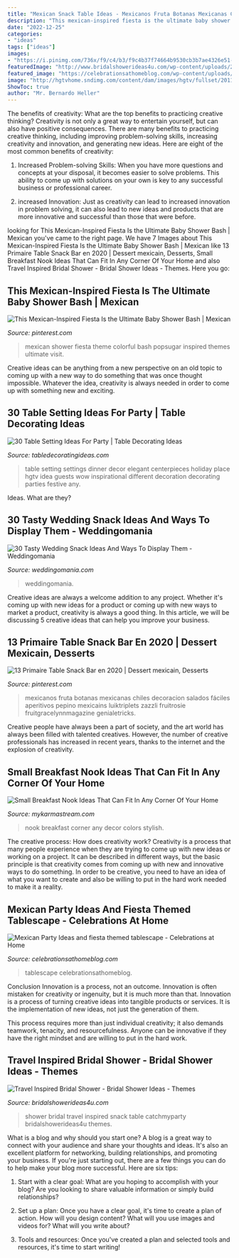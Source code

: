 ```yaml
---
title: "Mexican Snack Table Ideas - Mexicanos Fruta Botanas Mexicanas Chiles Decoracion Salados Fáciles Aperitivos Pepino Mexicains Luiktriplets Zazzli Fruitrosie Fruitgracelynnmagazine Genialetricks"
description: "This mexican-inspired fiesta is the ultimate baby shower bash"
date: "2022-12-25"
categories:
- "ideas"
tags: ["ideas"]
images:
- "https://i.pinimg.com/736x/f9/c4/b3/f9c4b37f74664b9530cb3b7ae4326e51--parenting-tips-bash.jpg"
featuredImage: "http://www.bridalshowerideas4u.com/wp-content/uploads/2016/05/Travel-Inspired-Bridal-Shower-Snack-Table.jpg"
featured_image: "https://celebrationsathomeblog.com/wp-content/uploads/2015/04/cinco-de-mayo-party-table-centerpiece.jpg"
image: "http://hgtvhome.sndimg.com/content/dam/images/hgtv/fullset/2011/1/23/0/Original_Table-Settings-Manvi-Drona-Hidalgo-Botanical-Table_s3x4.jpg.rend.hgtvcom.1280.1707.jpeg"
ShowToc: true
author: "Mr. Bernardo Heller"
---
```



The benefits of creativity: What are the top benefits to practicing creative thinking?
Creativity is not only a great way to entertain yourself, but can also have positive consequences. There are many benefits to practicing creative thinking, including improving problem-solving skills, increasing creativity and innovation, and generating new ideas. Here are eight of the most common benefits of creativity:
1. Increased Problem-solving Skills: When you have more questions and concepts at your disposal, it becomes easier to solve problems. This ability to come up with solutions on your own is key to any successful business or professional career.

2. increased Innovation: Just as creativity can lead to increased innovation in problem solving, it can also lead to new ideas and products that are more innovative and successful than those that were before.

	

		
looking for This Mexican-Inspired Fiesta Is the Ultimate Baby Shower Bash | Mexican you've came to the right page. We have 7 Images about This Mexican-Inspired Fiesta Is the Ultimate Baby Shower Bash | Mexican like 13 Primaire Table Snack Bar en 2020 | Dessert mexicain, Desserts, Small Breakfast Nook Ideas That Can Fit In Any Corner Of Your Home and also Travel Inspired Bridal Shower - Bridal Shower Ideas - Themes. Here you go:
		
    
## This Mexican-Inspired Fiesta Is The Ultimate Baby Shower Bash | Mexican

<img loading=lazy src="https://i.pinimg.com/736x/f9/c4/b3/f9c4b37f74664b9530cb3b7ae4326e51--parenting-tips-bash.jpg" onerror="this.onerror=null;this.src='https://tse1.mm.bing.net/th?id=OIP.UIBfZwqOkiGNJnUv53gRlQHaLH&amp;pid=15.1';" alt="This Mexican-Inspired Fiesta Is the Ultimate Baby Shower Bash | Mexican">

_Source: pinterest.com_

>mexican shower fiesta theme colorful bash popsugar inspired themes ultimate visit. 

	

Creative ideas can be anything from a new perspective on an old topic to coming up with a new way to do something that was once thought impossible. Whatever the idea, creativity is always needed in order to come up with something new and exciting.

    
## 30 Table Setting Ideas For Party | Table Decorating Ideas

<img loading=lazy src="http://hgtvhome.sndimg.com/content/dam/images/hgtv/fullset/2011/1/23/0/Original_Table-Settings-Manvi-Drona-Hidalgo-Botanical-Table_s3x4.jpg.rend.hgtvcom.1280.1707.jpeg" onerror="this.onerror=null;this.src='https://tse3.mm.bing.net/th?id=OIP.Vs2HEXEBVOZ_ZhZLXcp5WwHaJ4&amp;pid=15.1';" alt="30 Table Setting Ideas For Party | Table Decorating Ideas">

_Source: tabledecoratingideas.com_

>table setting settings dinner decor elegant centerpieces holiday place hgtv idea guests wow inspirational different decoration decorating parties festive any. 

	

Ideas. What are they?

    
## 30 Tasty Wedding Snack Ideas And Ways To Display Them - Weddingomania

<img loading=lazy src="https://i.weddingomania.com/30-Tasty-Wedding-Snack-Ideas13.jpg" onerror="this.onerror=null;this.src='https://tse1.mm.bing.net/th?id=OIP.M8F0o-1lQ2EJ3EfU2LZtzwAAAA&amp;pid=15.1';" alt="30 Tasty Wedding Snack Ideas And Ways To Display Them - Weddingomania">

_Source: weddingomania.com_

>weddingomania. 

	

Creative ideas are always a welcome addition to any project. Whether it's coming up with new ideas for a product or coming up with new ways to market a product, creativity is always a good thing. In this article, we will be discussing 5 creative ideas that can help you improve your business.

    
## 13 Primaire Table Snack Bar En 2020 | Dessert Mexicain, Desserts

<img loading=lazy src="https://i.pinimg.com/736x/39/68/e7/3968e728f508f00fa8821de56bf35c64.jpg" onerror="this.onerror=null;this.src='https://tse1.mm.bing.net/th?id=OIP.QgTWSIEnmcobwngVFYxxpwHaLH&amp;pid=15.1';" alt="13 Primaire Table Snack Bar en 2020 | Dessert mexicain, Desserts">

_Source: pinterest.com_

>mexicanos fruta botanas mexicanas chiles decoracion salados fáciles aperitivos pepino mexicains luiktriplets zazzli fruitrosie fruitgracelynnmagazine genialetricks. 

	

Creative people have always been a part of society, and the art world has always been filled with talented creatives. However, the number of creative professionals has increased in recent years, thanks to the internet and the explosion of creativity.

    
## Small Breakfast Nook Ideas That Can Fit In Any Corner Of Your Home

<img loading=lazy src="https://mykarmastream.com/wp-content/uploads/2017/08/the-breakfast-nook-designrulz-8.jpg" onerror="this.onerror=null;this.src='https://tse3.mm.bing.net/th?id=OIP.G5u18dB7x7zbUikfoSnIJADQEs&amp;pid=15.1';" alt="Small Breakfast Nook Ideas That Can Fit In Any Corner Of Your Home">

_Source: mykarmastream.com_

>nook breakfast corner any decor colors stylish. 

	

The creative process: How does creativity work?
Creativity is a process that many people experience when they are trying to come up with new ideas or working on a project. It can be described in different ways, but the basic principle is that creativity comes from coming up with new and innovative ways to do something. In order to be creative, you need to have an idea of what you want to create and also be willing to put in the hard work needed to make it a reality.

    
## Mexican Party Ideas And Fiesta Themed Tablescape - Celebrations At Home

<img loading=lazy src="https://celebrationsathomeblog.com/wp-content/uploads/2015/04/cinco-de-mayo-party-table-centerpiece.jpg" onerror="this.onerror=null;this.src='https://tse4.mm.bing.net/th?id=OIP.RGYello-KVds7BfHI68pawHaKT&amp;pid=15.1';" alt="Mexican Party Ideas and fiesta themed tablescape - Celebrations at Home">

_Source: celebrationsathomeblog.com_

>tablescape celebrationsathomeblog. 

	

Conclusion
Innovation is a process, not an outcome.
Innovation is often mistaken for creativity or ingenuity, but it is much more than that. Innovation is a process of turning creative ideas into tangible products or services. It is the implementation of new ideas, not just the generation of them.

This process requires more than just individual creativity; it also demands teamwork, tenacity, and resourcefulness. Anyone can be innovative if they have the right mindset and are willing to put in the hard work.

    
## Travel Inspired Bridal Shower - Bridal Shower Ideas - Themes

<img loading=lazy src="http://www.bridalshowerideas4u.com/wp-content/uploads/2016/05/Travel-Inspired-Bridal-Shower-Snack-Table.jpg" onerror="this.onerror=null;this.src='https://tse2.mm.bing.net/th?id=OIP.jx8zmU0-88NM-pcPGFNTPgHaJ6&amp;pid=15.1';" alt="Travel Inspired Bridal Shower - Bridal Shower Ideas - Themes">

_Source: bridalshowerideas4u.com_

>shower bridal travel inspired snack table catchmyparty bridalshowerideas4u themes. 

	

What is a blog and why should you start one?
A blog is a great way to connect with your audience and share your thoughts and ideas. It's also an excellent platform for networking, building relationships, and promoting your business. If you're just starting out, there are a few things you can do to help make your blog more successful. Here are six tips:
1. Start with a clear goal: What are you hoping to accomplish with your blog? Are you looking to share valuable information or simply build relationships?

2. Set up a plan: Once you have a clear goal, it's time to create a plan of action. How will you design content? What will you use images and videos for? What will you write about?

3. Tools and resources: Once you've created a plan and selected tools and resources, it's time to start writing!

